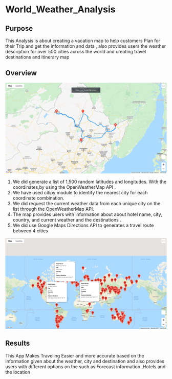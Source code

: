 # World_Weather_Analysis



## Purpose

This Analysis is about creating a vacation map to help customers Plan for their Trip and get the information and data  , also provides users the weather description for over 500 cities across the world and creating travel destinations and itinerary map
 
 
 ## Overview
 
 
 ![](Vacation_Itinerary/WeatherPy_travel_map.png.png)
 
1. We did generate  a list of 1,500 random latitudes and longitudes. With the coordinates,by using  the OpenWeatherMap API .
2. We have used  citipy module  to identify the nearest city for each coordinate combination. 
3. We did  request the current weather data from each unique city on the list  through  the OpenWeatherMap API.
4. The map provides users with information about  about hotel name, city, country, and current weather and the destinations .
5. We did use  Google Maps Directions API to generates a travel route between 4 cities 

 ![](Vacation_Search/WeatherPy_vacation_map.png.png)


## Results

This App Makes Traveling Easier and more accurate based on the information given about the weather, city and destination and also provides users with different options on the such as  Forecast information ,Hotels and the location 
